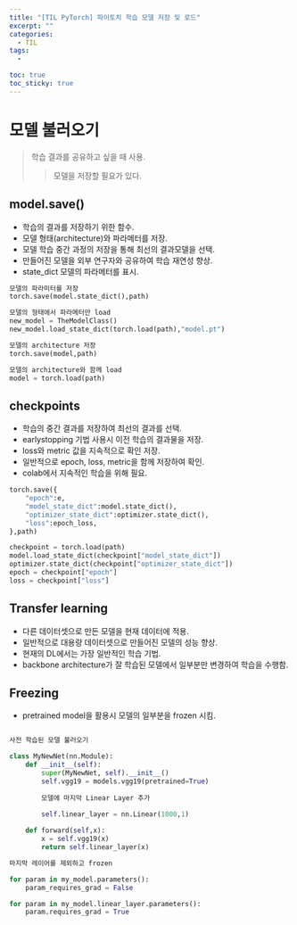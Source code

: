 ```yaml
---
title: "[TIL PyTorch] 파이토치 학습 모델 저장 및 로드"
excerpt: ""
categories:
  - TIL
tags:
  - 

toc: true
toc_sticky: true
--- 
```


# 모델 불러오기

> 학습 결과를 공유하고 싶을 때 사용.
>> 모델을 저장할 필요가 있다.

## model.save()

- 학습의 결과를 저장하기 위한 함수.
- 모델 형태(architecture)와 파라메터를 저장.
- 모델 학습 중간 과정의 저장을 통해 최선의 결과모델을 선택.
- 만들어진 모델을 외부 연구자와 공유하여 학습 재연성 향상.
- state_dict 모델의 파라메터를 표시.

```python
모델의 파라미터를 저장
torch.save(model.state_dict(),path)

모델의 형태에서 파라메터만 load
new_model = TheModelClass()
new_model.load_state_dict(torch.load(path),"model.pt")

모델의 architecture 저장
torch.save(model,path)

모델의 architecture와 함께 load
model = torch.load(path)
```

## checkpoints

- 학습의 중간 결과를 저장하여 최선의 결과를 선택.
- earlystopping 기법 사용시 이전 학습의 결과물을 저장.
- loss와 metric 값을 지속적으로 확인 저장.
- 일반적으로 epoch, loss, metric을 함께 저장하여 확인.
- colab에서 지속적인 학습을 위해 필요.

```python
torch.save({
    "epoch":e,
    "model_state_dict":model.state_dict(),
    "optimizer_state_dict":optimizer.state_dict(),
    "loss":epoch_loss,
},path)

checkpoint = torch.load(path)
model.load_state_dict(checkpoint["model_state_dict"])
optimizer.state_dict(checkpoint["optimizer_state_dict"])
epoch = checkpoint["epoch"]
loss = checkpoint["loss"]
```

## Transfer learning

- 다른 데이터셋으로 만든 모델을 현재 데이터에 적용.
- 일반적으로 대용량 데이터셋으로 만들어진 모델의 성능 향상.
- 현재의 DL에서는 가장 일반적인 학습 기법.
- backbone architecture가 잘 학습된 모델에서 일부분만 변경하여 학습을 수행함.

## Freezing

- pretrained model을 활용시 모델의 일부분을 frozen 시킴.

```python

사전 학습된 모델 불러오기

class MyNewNet(nn.Module):
    def __init__(self):
        super(MyNewNet, self).__init__()
        self.vgg19 = models.vgg19(pretrained=True)
        
        모델에 마지막 Linear Layer 추가

        self.linear_layer = nn.Linear(1000,1)
    
    def forward(self,x):
        x = self.vgg19(x)
        return self.linear_layer(x)

마지막 레이어를 제외하고 frozen

for param in my_model.parameters():
    param_requires_grad = False

for param in my_model.linear_layer.parameters():
    param.requires_grad = True
```





